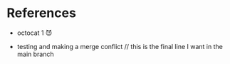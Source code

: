 # References

* octocat 1 😈

* testing and making a merge conflict // this is the final line I want in the main branch